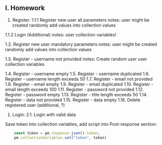 
## I. Homework

1. Register:
1.1.1 Register new user all parameters
        notes: 
            user might be created randomly 
            add values into collection values

1.1.2 Login (Additional)
        notes:
            user collection variables!

1.2. Register new user mandatory parameters
        notes: 
            user might be created randomly 
            add values into collection values

1.3. Register - username not provided
        notes:
            Create random user
            user collection variables

1.4. Register - username empty
1.5. Register - username duplicated
1.6. Register - username length exceeds 50
1.7. Register - email not provided
1.8. Register - email empty
1.9. Register - email duplicated
1.10. Register - email length exceeds 100
1.11. Register - password not provided
1.12. Register - password empty
1.13. Register - title length exceeds 50
1.14. Register - data not provided
1.15. Register - data empty
1.16. Delete registered user (additional, ?)

1. Login:
2.1. Login with valid data


Save token into collection variables, add script into Post-response section:

```javascript
    const token = pm.response.json().token;
    pm.collectionVariables.set("token", token)
```


